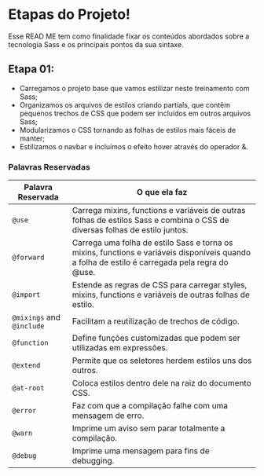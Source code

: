 # Etapas do Projeto!

Esse READ ME tem como finalidade fixar os conteúdos abordados sobre a tecnologia Sass e os principais pontos da sua sintaxe.

## Etapa 01:

- Carregamos o projeto base que vamos estilizar neste treinamento com Sass;
- Organizamos os arquivos de estilos criando partials, que contêm pequenos 
  trechos de CSS que podem ser incluídos em outros arquivos Sass;
- Modularizamos o CSS tornando as folhas de estilos mais fáceis de manter;
- Estilizamos o navbar e incluímos o efeito hover através do operador &.

### Palavras Reservadas

|Palavra Reservada  |	O que ela faz                         |
|-------------------|-----------------------------|
|`@use`|  Carrega mixins, functions e variáveis de outras folhas de estilos Sass e combina o CSS de diversas folhas de estilo juntos.      |
|`@forward`|Carrega uma folha de estilo Sass e torna os mixins, functions e variáveis disponíveis quando a folha de estilo é carregada pela regra do @use.|
|`@import`|Estende as regras de CSS para carregar styles, mixins, functions e variáveis de outras folhas de estilo.|
|`@mixings` and `@include`|Facilitam a reutilização de trechos de código.|
|`@function`|Define funções customizadas que podem ser utilizadas em expressões.|
| `@extend` |Permite que os seletores herdem estilos uns dos outros.|
| `@at-root` |Coloca estilos dentro dele na raiz do documento CSS.|
| `@error` |Faz com que a compilação falhe com uma mensagem de erro.|
| `@warn` | Imprime um aviso sem parar totalmente a compilação.|
| `@debug` | Imprime uma mensagem para fins de debugging. |
